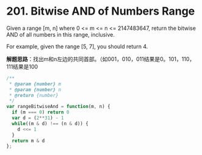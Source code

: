 # 201. Bitwise AND of Numbers Range

Given a range [m, n] where 0 <= m <= n <= 2147483647, return the bitwise AND of all numbers in this range, inclusive.

For example, given the range [5, 7], you should return 4.


**解题思路**：找出m和n左边的共同首部。（如001，010，011结果是0。101，110，111结果是100

```javascript
/**
 * @param {number} m
 * @param {number} n
 * @return {number}
 */
var rangeBitwiseAnd = function(m, n) {
  if (m === 0) return 0
  var d = (2**31) - 1
  while((m & d) !== (n & d)) {
    d <<= 1
  }
  return m & d
};
```
